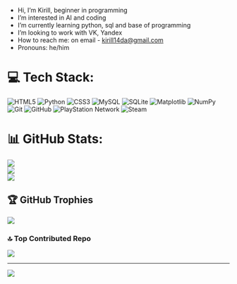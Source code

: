 -  Hi, I’m Kirill, beginner in programming 
-  I’m interested in AI and coding
-  I’m currently learning python, sql and base of programming
-  I’m looking to work with VK, Yandex
-  How to reach me: on email -  kirill14da@gmail.com 
-  Pronouns: he/him 


# 💻 Tech Stack:
![HTML5](https://img.shields.io/badge/html5-%23E34F26.svg?style=for-the-badge&logo=html5&logoColor=white) ![Python](https://img.shields.io/badge/python-3670A0?style=for-the-badge&logo=python&logoColor=ffdd54) ![CSS3](https://img.shields.io/badge/css3-%231572B6.svg?style=for-the-badge&logo=css3&logoColor=white) ![MySQL](https://img.shields.io/badge/mysql-4479A1.svg?style=for-the-badge&logo=mysql&logoColor=white) ![SQLite](https://img.shields.io/badge/sqlite-%2307405e.svg?style=for-the-badge&logo=sqlite&logoColor=white) ![Matplotlib](https://img.shields.io/badge/Matplotlib-%23ffffff.svg?style=for-the-badge&logo=Matplotlib&logoColor=black) ![NumPy](https://img.shields.io/badge/numpy-%23013243.svg?style=for-the-badge&logo=numpy&logoColor=white) ![Git](https://img.shields.io/badge/git-%23F05033.svg?style=for-the-badge&logo=git&logoColor=white) ![GitHub](https://img.shields.io/badge/github-%23121011.svg?style=for-the-badge&logo=github&logoColor=white) ![PlayStation Network](https://img.shields.io/badge/PSN-%230070D1.svg?style=for-the-badge&logo=Playstation&logoColor=white) ![Steam](https://img.shields.io/badge/steam-%23000000.svg?style=for-the-badge&logo=steam&logoColor=white)
# 📊 GitHub Stats:
![](https://github-readme-stats.vercel.app/api?username=KirAbr5&theme=dark&hide_border=false&include_all_commits=true&count_private=true)<br/>
![](https://nirzak-streak-stats.vercel.app/?user=KirAbr5&theme=dark&hide_border=false)<br/>
![](https://github-readme-stats.vercel.app/api/top-langs/?username=KirAbr5&theme=dark&hide_border=false&include_all_commits=true&count_private=true&layout=compact)

## 🏆 GitHub Trophies
![](https://github-profile-trophy.vercel.app/?username=KirAbr5&theme=radical&no-frame=false&no-bg=true&margin-w=4)

### 🔝 Top Contributed Repo
![](https://github-contributor-stats.vercel.app/api?username=KirAbr5&limit=5&theme=dark&combine_all_yearly_contributions=true)

---
[![](https://visitcount.itsvg.in/api?id=KirAbr5&icon=0&color=0)](https://visitcount.itsvg.in)

<!-- Proudly created with GPRM ( https://gprm.itsvg.in ) -->
<!---
KirAbr5/KirAbr5 is a ✨ special ✨ repository because its `README.md` (this file) appears on your GitHub profile.
You can click the Preview link to take a look at your changes.
--->
